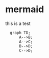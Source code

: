 # mermaid
this is a test

```mermaid
  graph TD;
      A-->B;
      A-->C;
      B-->D;
      C-->D;
```
